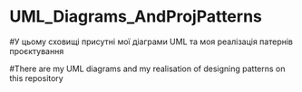 # UML_Diagrams_AndProjPatterns

#У цьому сховищі присутні мої діаграми UML та моя реалізація патернів проєктування

#There are my UML diagrams and my realisation of designing patterns on this repository
 

